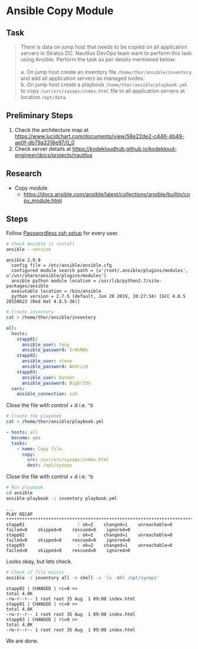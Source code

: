 # Ansible Copy Module

## Task

> There is data on jump host that needs to be copied on all application servers in Stratos DC. Nautilus DevOps team want to perform this task using Ansible. Perform the task as per details mentioned below:<br><br>a. On jump host create an inventory file `/home/thor/ansible/inventory` and add all application servers as managed nodes.<br>b. On jump host create a playbook `/home/thor/ansible/playbook.yml` to copy `/usr/src/sysops/index.html` file to all application servers at location `/opt/data`.
>
## Preliminary Steps

1. Check the architecture map at https://www.lucidchart.com/documents/view/58e22de2-c446-4b49-ae0f-db79a3318e97/0_0
2. Check server details at https://kodekloudhub.github.io/kodekloud-engineer/docs/projects/nautilus

## Research

* Copy module.
  * https://docs.ansible.com/ansible/latest/collections/ansible/builtin/copy_module.html

## Steps

Follow [Passwordless ssh setup](../../linux-system-administrator/networking/passwordless-ssh-access.md) for every user.

```bash
# Check Ansible is install
ansible --version
```

```
ansible 2.9.9
  config file = /etc/ansible/ansible.cfg
  configured module search path = [u'/root/.ansible/plugins/modules', u'/usr/share/ansible/plugins/modules']
  ansible python module location = /usr/lib/python2.7/site-packages/ansible
  executable location = /bin/ansible
  python version = 2.7.5 (default, Jun 20 2019, 20:27:34) [GCC 4.8.5 20150623 (Red Hat 4.8.5-36)]
```

```bash
# Create inventory
cat > /home/thor/ansible/inventory
```

```yaml
all:
  hosts:
    stapp01:
      ansible_user: tony
      ansible_password: Ir0nM@n
    stapp02:
      ansible_user: steve
      ansible_password: Am3ric@
    stapp03:
      ansible_user: banner
      ansible_password: BigGr33n
  vars:
    ansible_connection: ssh
```

Close the file with control + d i.e. `^D`

```bash
# Create the playbook
cat > /home/thor/ansible/playbook.yml
```

```yaml
- hosts: all
  become: yes
  tasks:
    - name: Copy file.
      copy:
        src: /usr/src/sysops/index.html
        dest: /opt/sysops
```

Close the file with control + d i.e. `^D`

```bash
# Run playbook
cd ansible
ansible-playbook -i inventory playbook.yml
```

```
...
PLAY RECAP ***********************************************************************
stapp01                    : ok=2    changed=1    unreachable=0    failed=0    skipped=0    rescued=0    ignored=0
stapp02                    : ok=2    changed=1    unreachable=0    failed=0    skipped=0    rescued=0    ignored=0
stapp03                    : ok=2    changed=1    unreachable=0    failed=0    skipped=0    rescued=0    ignored=0
```

Looks okay, but lets check.

```bash
# Check if file exists
ansible -i inventory all -m shell -a 'ls -Ahl /opt/sysops'
```

```
stapp02 | CHANGED | rc=0 >>
total 4.0K
-rw-r--r-- 1 root root 35 Aug  1 09:00 index.html
stapp01 | CHANGED | rc=0 >>
total 4.0K
-rw-r--r-- 1 root root 35 Aug  1 09:00 index.html
stapp03 | CHANGED | rc=0 >>
total 4.0K
-rw-r--r-- 1 root root 35 Aug  1 09:00 index.html
```

We are done.
